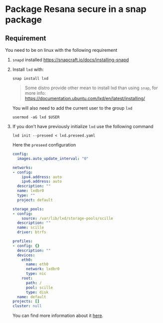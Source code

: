 # Package Resana secure in a snap package

## Requirement

You need to be on linux with the following requirement

1. `snapd` installed <https://snapcraft.io/docs/installing-snapd>

2. Install `lxd` with:

   ```shell
   snap install lxd
   ```

   > Some distro provide other mean to install lxd than using `snap`, for more info:
   > <https://documentation.ubuntu.com/lxd/en/latest/installing/>

   You will also need to add the current user to the group `lxd`

   ```shell
   usermod -aG lxd $USER
   ```

3. If you don't have previously initialize `lxd` use the following command

   ```shell
   lxd init --preseed < lxd.preseed.yaml
   ```

   Here the `preseed` configuration

    ```yaml
    config:
      images.auto_update_interval: "0"

    networks:
    - config:
        ipv4.address: auto
        ipv6.address: auto
      description: ""
      name: lxdbr0
      type: ""
      project: default

    storage_pools:
    - config:
        source: /var/lib/lxd/storage-pools/scille
      description: ""
      name: scille
      driver: btrfs

    profiles:
    - config: {}
      description: ""
      devices:
        eth0:
          name: eth0
          network: lxdbr0
          type: nic
        root:
          path: /
          pool: scille
          type: disk
      name: default
    projects: []
    cluster: null
    ```

   You can find more information about it [here](https://documentation.ubuntu.com/lxd/en/latest/howto/initialize/).
